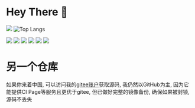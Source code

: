 <!--
**jiangtj/jiangtj** is a ✨ _special_ ✨ repository because its `README.md` (this file) appears on your GitHub profile.

Here are some ideas to get you started:

- 🔭 I’m currently working on ...
- 🌱 I’m currently learning ...
- 👯 I’m looking to collaborate on ...
- 🤔 I’m looking for help with ...
- 💬 Ask me about ...
- 📫 How to reach me: ...
- 😄 Pronouns: ...
- ⚡ Fun fact: ...
-->

# Hey There 👋

![](https://github-readme-stats.vercel.app/api?username=jiangtj&show_icons=true&bg_color=30,e96443,904e95&title_color=fff&text_color=fff)
![Top Langs](https://github-readme-stats.vercel.app/api/top-langs/?username=jiangtj&langs_count=8&exclude_repo=jiangtj.github.io&layout=compact&bg_color=30,e96443,904e95&title_color=fff&text_color=fff)

![](https://img.shields.io/badge/-Java-00599C?style=flat-square&logo=Java)
![](https://img.shields.io/badge/-Spring-75F33A?style=flat-square&logo=Spring)
![](https://img.shields.io/badge/-JavaScript-e5cd0c?style=flat-square&logo=JavaScript&labelColor=f7df1e&logoColor=000)
![](https://img.shields.io/badge/-CSS3-1572b6?style=flat-square&logo=CSS3&labelColor=1572b6)
![](https://img.shields.io/badge/-HTML5-e34f26?style=flat-square&logo=HTML5&logoColor=fff)
![](https://img.shields.io/badge/-Node.js-339933?style=flat-square&logo=Node.js&logoColor=fff)

# 另一个仓库

如果你来着中国, 可以访问我的[gitee账户](https://gitee.com/jiangtj)获取源码, 我仍然以GitHub为主, 因为它能提供CI Page等服务且更优于gitee, 但已做好完整的镜像备份, 确保如果被封锁, 源码不丢失

